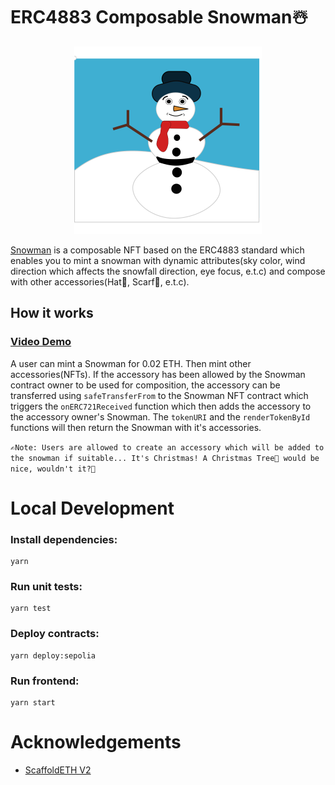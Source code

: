 # ERC4883 Composable Snowman☃️

<p align="center">
<img src="snowman.svg" alt="Snowman" width="300">
</p>

[Snowman](https://snowman-mu.vercel.app/) is a composable NFT based on the ERC4883 standard which enables you to mint a snowman with dynamic attributes(sky color, wind direction which affects the snowfall direction, eye focus, e.t.c) and compose with other accessories(Hat🎩, Scarf🧣, e.t.c).

## How it works

### [Video Demo](https://www.youtube.com/watch?v=M6UHlhepcBo)

A user can mint a Snowman for 0.02 ETH. Then mint other accessories(NFTs). If the accessory has been allowed by the Snowman contract owner to be used for composition, the accessory can be transferred using `safeTransferFrom` to the Snowman NFT contract which triggers the `onERC721Received` function which then adds the accessory to the accessory owner's Snowman. The `tokenURI` and the `renderTokenById` functions will then return the Snowman with it's accessories.

`✍️Note: Users are allowed to create an accessory which will be added to the snowman if suitable... It's Christmas! A Christmas Tree🎄 would be nice, wouldn't it?🙂`

# Local Development

### Install dependencies:

```shell
yarn
```

### Run unit tests:

```shell
yarn test
```

### Deploy contracts:

```shell
yarn deploy:sepolia
```

### Run frontend:

```shell
yarn start
```

# Acknowledgements

- [ScaffoldETH V2](https://github.com/scaffold-eth/se-2)
